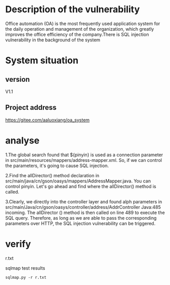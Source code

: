 # Description of the vulnerability
Office automation (OA) is the most frequently used application system for the daily operation and management of the organization, which greatly improves the office efficiency of the company.There is SQL injection vulnerability in the background of the system
# System situation
## version
V1.1
## Project address
https://gitee.com/aaluoxiang/oa_system

# analyse
1.The global search found that ${pinyin} is used as a connection parameter in src/main/resources/mappers/address-mapper.xml.  So, if we can control the parameters, it's going to cause SQL injection.


2.Find the allDirector() method declaration in src/main/java/cn/gson/oasys/mappers/AddressMapper.java.  You can control pinyin.  Let's go ahead and find where the allDirector() method is called.

3.Clearly, we directly into the controller layer and found alph parameters in src/main/Java/cn/gson/oasys/controller/address/AddrController Java:485 incoming. The allDirector () method is then called on line 489 to execute the SQL query. Therefore, as long as we are able to pass the corresponding parameters over HTTP, the SQL injection vulnerability can be triggered.

# verify

r.txt

sqlmap test results

```sqlmap.py -r r.txt```


